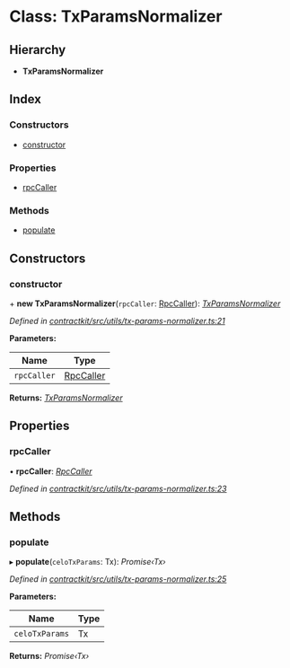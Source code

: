 # Class: TxParamsNormalizer

## Hierarchy

* **TxParamsNormalizer**

## Index

### Constructors

* [constructor](_utils_tx_params_normalizer_.txparamsnormalizer.md#constructor)

### Properties

* [rpcCaller](_utils_tx_params_normalizer_.txparamsnormalizer.md#rpccaller)

### Methods

* [populate](_utils_tx_params_normalizer_.txparamsnormalizer.md#populate)

## Constructors

###  constructor

\+ **new TxParamsNormalizer**(`rpcCaller`: [RpcCaller](../interfaces/_utils_rpc_caller_.rpccaller.md)): *[TxParamsNormalizer](_utils_tx_params_normalizer_.txparamsnormalizer.md)*

*Defined in [contractkit/src/utils/tx-params-normalizer.ts:21](https://github.com/celo-org/celo-monorepo/blob/master/packages/contractkit/src/utils/tx-params-normalizer.ts#L21)*

**Parameters:**

Name | Type |
------ | ------ |
`rpcCaller` | [RpcCaller](../interfaces/_utils_rpc_caller_.rpccaller.md) |

**Returns:** *[TxParamsNormalizer](_utils_tx_params_normalizer_.txparamsnormalizer.md)*

## Properties

###  rpcCaller

• **rpcCaller**: *[RpcCaller](../interfaces/_utils_rpc_caller_.rpccaller.md)*

*Defined in [contractkit/src/utils/tx-params-normalizer.ts:23](https://github.com/celo-org/celo-monorepo/blob/master/packages/contractkit/src/utils/tx-params-normalizer.ts#L23)*

## Methods

###  populate

▸ **populate**(`celoTxParams`: Tx): *Promise‹Tx›*

*Defined in [contractkit/src/utils/tx-params-normalizer.ts:25](https://github.com/celo-org/celo-monorepo/blob/master/packages/contractkit/src/utils/tx-params-normalizer.ts#L25)*

**Parameters:**

Name | Type |
------ | ------ |
`celoTxParams` | Tx |

**Returns:** *Promise‹Tx›*
